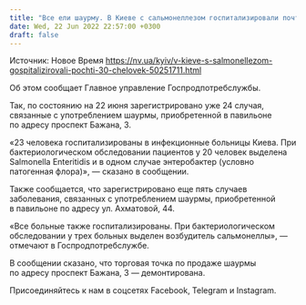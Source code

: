 ```yaml
---
title: "Все ели шаурму. В Киеве с сальмонеллезом госпитализировали почти 30 человек"
date: Wed, 22 Jun 2022 22:57:00 +0300
draft: false
---
```

Источник: Новое Время https://nv.ua/kyiv/v-kieve-s-salmonellezom-gospitalizirovali-pochti-30-chelovek-50251711.html


 Об этом сообщает Главное управление Госпродпотребслужбы.

Так, по состоянию на 22 июня зарегистрировано уже 24 случая, связанные с употреблением шаурмы, приобретенной в павильоне по адресу проспект Бажана, 3.

«23 человека госпитализированы в инфекционные больницы Киева. При бактериологическом обследовании пациентов у 20 человек выделена Salmonella Enteritidis и в одном случае энтеробактер (условно патогенная флора)», — сказано в сообщении.

Также сообщается, что зарегистрировано еще пять случаев заболевания, связанных с употреблением шаурмы, приобретенной в павильоне по адресу ул. Ахматовой, 44.

«Все больные также госпитализированы. При бактериологическом обследовании у трех больных выделен возбудитель сальмонеллы», — отмечают в Госпродпотребслужбе.

В сообщении сказано, что торговая точка по продаже шаурмы по адресу проспект Бажана, 3 — демонтирована.

Присоединяйтесь к нам в соцсетях Facebook, Telegram и Instagram.
